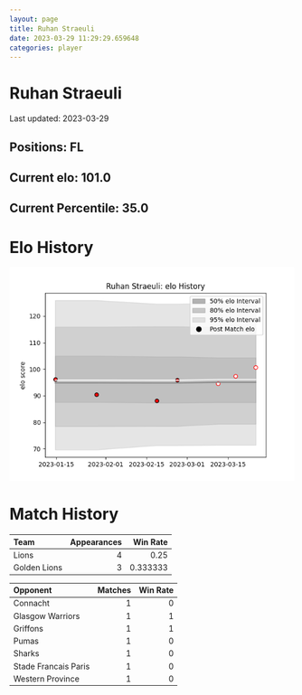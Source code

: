```yaml
---  
layout: page  
title: Ruhan Straeuli  
date: 2023-03-29 11:29:29.659648  
categories: player  
---
```

# Ruhan Straeuli


Last updated: 2023-03-29
## Positions: FL

## Current elo: 101.0

## Current Percentile: 35.0

# Elo History


![elo history](history_RuhanStraeuli.png)
# Match History


| Team         |   Appearances |   Win Rate |
|:-------------|--------------:|-----------:|
| Lions        |             4 |   0.25     |
| Golden Lions |             3 |   0.333333 |

| Opponent             |   Matches |   Win Rate |
|:---------------------|----------:|-----------:|
| Connacht             |         1 |          0 |
| Glasgow Warriors     |         1 |          1 |
| Griffons             |         1 |          1 |
| Pumas                |         1 |          0 |
| Sharks               |         1 |          0 |
| Stade Francais Paris |         1 |          0 |
| Western Province     |         1 |          0 |